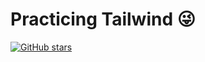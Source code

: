 # Practicing Tailwind 😜
[![GitHub stars](https://img.shields.io/github/stars/JohnExho/Design-Practices?style=social)](https://github.com/JohnExho/Design-Practices/stargazers)
